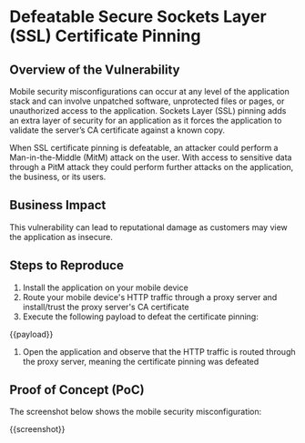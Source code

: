 # Defeatable Secure Sockets Layer (SSL) Certificate Pinning

## Overview of the Vulnerability

Mobile security misconfigurations can occur at any level of the application stack and can involve unpatched software, unprotected files or pages, or unauthorized access to the application. Sockets Layer (SSL) pinning adds an extra layer of security for an application as it forces the application to validate the server’s CA certificate against a known copy.

When SSL certificate pinning is defeatable, an attacker could perform a Man-in-the-Middle (MitM) attack on the user. With access to sensitive data through a PitM attack they could perform further attacks on the application, the business, or its users.

## Business Impact

This vulnerability can lead to reputational damage as customers may view the application as insecure.

## Steps to Reproduce

1. Install the application on your mobile device
1. Route your mobile device's HTTP traffic through a proxy server and install/trust the proxy server's CA certificate
1. Execute the following payload to defeat the certificate pinning:

{{payload}}

1. Open the application and observe that the HTTP traffic is routed through the proxy server, meaning the certificate pinning was defeated

## Proof of Concept (PoC)

The screenshot below shows the mobile security misconfiguration:

{{screenshot}}
